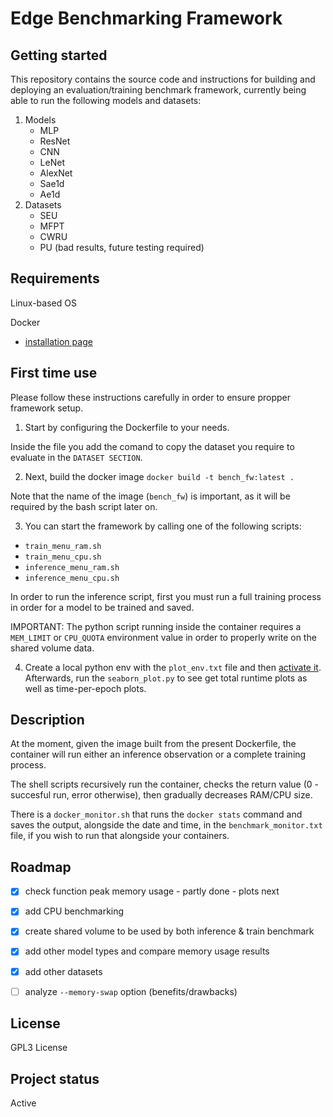 # Edge Benchmarking Framework

## Getting started

This repository contains the source code and instructions for building and deploying an evaluation/training benchmark framework, currently being able to run the following models and datasets:
1. Models
    * MLP
    * ResNet
    * CNN
    * LeNet
    * AlexNet
    * Sae1d
    * Ae1d
2. Datasets
    * SEU
    * MFPT
    * CWRU
    * PU (bad results, future testing required)

## Requirements
Linux-based OS

Docker 
- [installation page](
https://docs.docker.com/desktop/linux/install/)



## First time use
Please follow these instructions carefully in order to ensure propper framework setup.

1. Start by configuring the Dockerfile to your needs.

Inside the file you add the comand to copy the dataset you require to evaluate in the `DATASET SECTION`.

2. Next, build the docker image
`docker build -t bench_fw:latest .`

Note that the name of the image (`bench_fw`) is important, as it will be required by the bash script later on.

3. You can start the framework by calling one of the following scripts: 
- `train_menu_ram.sh`
- `train_menu_cpu.sh`
- `inference_menu_ram.sh`
- `inference_menu_cpu.sh`

In order to run the inference script, first you must run a full training process in order for a model to be trained and saved.

IMPORTANT: The python script running inside the container requires a `MEM_LIMIT` or `CPU_QUOTA` environment value in order to properly write on the shared volume data.

4. Create a local python env with the `plot_env.txt` file and then [activate it](https://docs.python.org/3/tutorial/venv.html). Afterwards, run the `seaborn_plot.py` to see get total runtime plots as well as time-per-epoch plots.
## Description
At the moment, given the image built from the present Dockerfile, the container will run either an inference observation or a complete training process. 

The shell scripts recursively run the container, checks the return value (0 - succesful run, error otherwise), then gradually decreases RAM/CPU size.

There is a `docker_monitor.sh` that runs the `docker stats` command and saves the output, alongside the date and time, in the `benchmark_monitor.txt` file, if you wish to run that alongside your containers.

## Roadmap
- [x] check function peak memory usage - partly done - plots next
- [x] add CPU benchmarking 
- [x] create shared volume to be used by both inference & train benchmark
- [x] add other model types and compare memory usage results
- [x] add other datasets
- [ ] analyze `--memory-swap` option (benefits/drawbacks)


## License
GPL3 License
## Project status
Active


